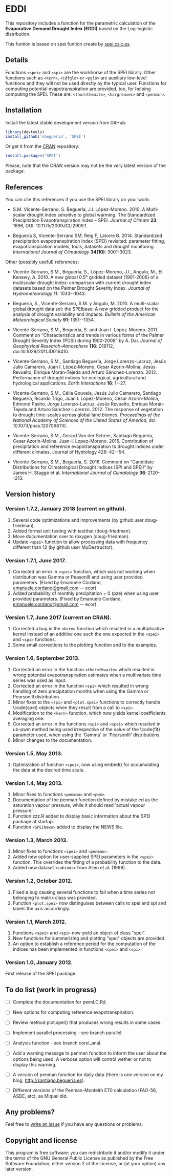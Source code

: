 # EDDI

This repository includes a function for the parametric calculation of the **Evaporative Demand Drought Index (EDDI)** based on the Log-logistic distribution.

This funtion is based on spei funtion create by 
[spei.csic.es](http://spei.csic.es/).


## Details

Functions `<spei>` and `<spi>` are the workhorse of the SPEI library. Other functions such as `<kern>`, `<cdfglo>` or `<pglo>` are auxiliary low-level functions and they will not be used directly by the typical user. Functions for computing potential evapotranspiration are provided, too, for helping computing the SPEI. These are: `<thornthwaite>`, `<hargreaves>` and `<penman>`.


## Installation

Install the latest stable development version from GitHub:

```r
library(devtools)
install_github('sbegueria', 'SPEI')
```

Or get it from the [CRAN](https://cran.r-project.org) repository:

```r
install.packages('SPEI')
```

Please, note that the CRAN version may not be the very latest version of the package.


## References

You can cite this references if you use the SPEI library on your work:

* S.M. Vicente-Serrano, S. Beguería, J.I. López-Moreno. 2010. A Multi-scalar drought index sensitive to global warming: The Standardized Precipitation Evapotranspiration Index – SPEI. *Journal of Climate* **23**: 1696, DOI: 10.1175/2009JCLI2909.1.

* Beguería S, Vicente-Serrano SM, Reig F, Latorre B. 2014. Standardized precipitation evapotranspiration index (SPEI) revisited: parameter fitting, evapotranspiration models, tools, datasets and drought monitoring. *International Journal of Climatology* **34(10)**: 3001-3023.

Other (possibly useful) references:

* Vicente-Serrano, S.M., Beguería, S., López-Moreno, J.I., Angulo, M., El Kenawy, A. 2010. A new global 0.5° gridded dataset (1901-2006) of a multiscalar drought index: comparison with current drought index datasets based on the Palmer Drought Severity Index. *Journal of Hydrometeorology* **11**: 1033--1043.

* Beguería, S., Vicente-Serrano, S.M. y Angulo, M. 2010. A multi-scalar global drought data set: the SPEIbase: A new gridded product for the analysis of drought variability and impacts. *Bulletin of the American Meteorological Society* **91**: 1351--1354.

* Vicente-Serrano, S.M., Beguería, S. and Juan I. López-Moreno. 2011. Comment on “Characteristics and trends in various forms of the Palmer Drought Severity Index (PDSI) during 1900-2008” by A. Dai. *Journal of Geophysical Research-Atmosphere* **116**: D19112, doi:10.1029/2011JD016410.

* Vicente-Serrano, S.M., Santiago Beguería, Jorge Lorenzo-Lacruz, Jesús Julio Camarero, Juan I. López-Moreno, Cesar Azorin-Molina, Jesús Revuelto, Enrique Morán-Tejeda and Arturo Sánchez-Lorenzo. 2012. Performance of drought indices for ecological, agricultural and hydrological applications. *Earth Interactions* **16**: 1--27.

* Vicente-Serrano, S.M., Célia Gouveia, Jesús Julio Camarero, Santiago Beguería, Ricardo Trigo, Juan I. López-Moreno, César Azorín-Molina, Edmond Pasho, Jorge Lorenzo-Lacruz, Jesús Revuelto, Enrique Morán-Tejeda and Arturo Sanchez-Lorenzo. 2012. The response of vegetation to drought time-scales across global land biomes. *Proceedings of the National Academy of Sciences of the United States of America*, doi: 10.1073/pnas.1207068110.

* Vicente-Serrano, S.M., Gerard Van der Schrier, Santiago Beguería, Cesar Azorin-Molina, Juan-I. Lopez-Moreno. 2015. Contribution of precipitation and reference evapotranspiration to drought indices under different climates. Journal of Hydrology 426: 42--54.

* Vicente-Serrano, S.M., Beguería, S. 2016. Comment on "Candidate Distributions for Climatological Drought Indices (SPI and SPEI)" by James H. Stagge et al. *International Journal of Climatology* **36**: 2120--213.



## Version history

### Version 1.7.2, January 2018 (current on github).

1. Several code optimizations and improvements (by github user doug-friedman).
2. Added formal unit testing with testthat (doug-friedman).
3. Move documentation over to roxygen (doug-friedman).
4. Update `<spei>` function to allow processing data with frequency different than 12 (by github user MuDestructor).

### Version 1.7.1, June 2017.

1. Corrected an error in `<spei>` function, which was not working when distribution was Gamma or PeasonIII and using user provided parameters. (Fixed by Emanuele Cordano, emanuele.cordano@gmail.com -- ecor)
2. Added probability of monthly precipitation = 0 (pze) when using user provided parameters. (Fixed by Emanuele Cordano, emanuele.cordano@gmail.com -- ecor) 

### Version 1.7, June 2017 (current on CRAN).

1. Corrected a bug in the `<kern>` function which resulted in a multiplicative kernel instead of an additive one such the one expected in the `<spei>` and `<spi>` functions.
2. Some small corrections to the plotting function and to the examples.

### Version 1.6, September 2013.

1. Corrected an error in the function `<thornthwaite>` which resulted in wrong potential evapotranspiration estimates when a multivariate time series was used as input.
2. Corrected an error in the function `<spi>` which resulted in wrong handling of zero precipitation months when using the Gamma or PearsonIII distribution.
3. Minor fixes to the `<spi>` and `<plot.spei>` functions to correctly handle \code{spei} objects when they result from a call to `<spi>`.
4. Modification to the `<kern>` function, which now yields kernel coefficients averaging one.
5. Corrected an error in the functions `<spi>` and `<spei>` which resulted in ub-pwm method being used irrespective of the value of the \code{fit} parameter used, when using the 'Gamma' or 'PearsonIII' distributions.
6. Minor changes to the documentation.

### Version 1.5, May 2013.

1. Optimization of function `<spei>`, now using embed() for accumulating the data at the desired time scale.

### Version 1.4, May 2013.

1. Minor fixes to functions `<penman>` and `<pwm>`.
2. Documentation of the penman function defined by mistake ed as the saturation vapour pressure, while it should read 'actual vapour pressure'.
3. Function zzz.R added to display basic information about the SPEI package at startup.
4. Function `<SPEINews>` added to display the NEWS file.

### Version 1.3, March 2013.

1. Minor fixes to functions `<spei>` and `<penman>`.
2. Added new option for user-supplied SPEI parameters in the `<spei>` function. This overrides the fitting of a probability function to the data.
3. Added new dataset `<cabinda>` from Allen et al. (1998).

### Version 1.2, October 2012.

1. Fixed a bug causing several functions to fail when a time series not belonging to matrix class was provided.
2. Function `<plot.spei>` now distinguises between calls to spei and spi and labels the axis accordingly.

### Version 1.1, March 2012.

1. Functions `<spei>` and `<spi>` now yield an object of class "spei".
2. New functions for summarizing and plotting "spei" objects are provided.
3. An option to establish a reference period for the computation of the indices has been implemented in functions `<spei>` and `<spi>`.

### Version 1.0, January 2012.

First release of the SPEI package.


## To do list (work in progress)

- [ ] Complete the documentation for pwmLC.Rd.
- [ ] New options for computing reference evapotranspiration.
- [ ] Review method plot.spei() that produces wrong results in some cases.
- [ ] Implement parallel processing - see branch parallel.
- [ ] Analysis function - see branch corel_anal.
- [ ] Add a warning message to penman function to inform the user about the
      options being used. A verbose option will control wether or not to display
      this warning.
- [ ] A version of penman function for daily data (there is one version on my
      blog, http://santiago.begueria.es).
- [ ] Different versions of the Penman-Monteith ET0 calculation (FAO-56, ASDE,
      etc), as Miquel did.


## Any problems?

Feel free to [write an issue](https://github.com/sbegueria/SPEI/issues) if you have any questions or problems.


## Copyright and license

This program is free software: you can redistribute it and/or modify it under the terms of the GNU General Public License as published by the Free Software Foundation, either version 2 of the License, or (at your option) any later version.
